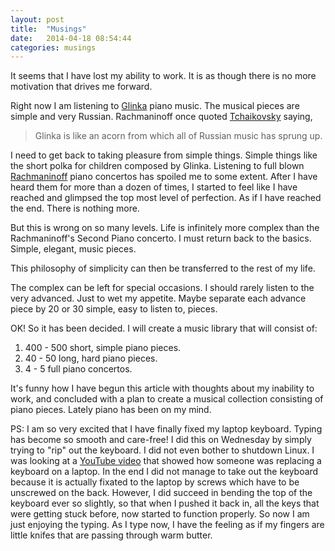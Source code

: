 ```yaml
---
layout: post
title:  "Musings"
date:   2014-04-18 08:54:44
categories: musings
---
```


It seems that I have lost my ability to work. It is as though there is no more
motivation that drives me forward.

Right now I am listening to
[Glinka](http://en.wikipedia.org/wiki/Mikhail_Glinka) piano music. The musical
pieces are simple and very Russian. Rachmaninoff once quoted
[Tchaikovsky](http://en.wikipedia.org/wiki/Pyotr_Ilyich_Tchaikovsky)
saying,

> Glinka is like an acorn from which all of Russian music has sprung up.

I need to get back to taking pleasure from simple things. Simple things like
the short polka for children composed by Glinka. Listening to full blown
[Rachmaninoff](http://en.wikipedia.org/wiki/Sergei_Rachmaninoff) piano
concertos has spoiled me to some extent. After I have heard them for more than
a dozen of times, I started to feel like I have reached and glimpsed the top
most level of perfection. As if I have reached the end. There is nothing more.

But this is wrong on so many levels. Life is infinitely more complex than the
Rachmaninoff's Second Piano concerto. I must return back to the basics. Simple,
elegant, music pieces.

This philosophy of simplicity can then be transferred to the rest of my life.

The complex can be left for special occasions. I should rarely listen to the
very advanced. Just to wet my appetite. Maybe separate each advance piece by 20
or 30 simple, easy to listen to, pieces.

OK! So it has been decided. I will create a music library that will consist of:

1. 400 - 500 short, simple piano pieces.
2. 40 - 50 long, hard piano pieces.
3. 4 - 5 full piano concertos.

It's funny how I have begun this article with thoughts about my inability to
work, and concluded with a plan to create a musical collection consisting of
piano pieces. Lately piano has been on my mind.

PS: I am so very excited that I have finally fixed my laptop keyboard. Typing
has become so smooth and care-free! I did this on Wednesday by simply trying to
"rip" out the keyboard. I did not even bother to shutdown Linux. I was looking
at a [YouTube video](https://www.youtube.com/watch?v=Ys-7NjvciMM) that showed
how someone was replacing a keyboard on a laptop. In the end I did not manage
to take out the keyboard because it is actually fixated to the laptop by screws
which have to be unscrewed on the back. However, I did succeed in bending the
top of the keyboard ever so slightly, so that when I pushed it back in, all
the keys that were getting stuck before, now started to function properly. So
now I am just enjoying the typing. As I type now, I have the feeling as if my
fingers are little knifes that are passing through warm butter.
